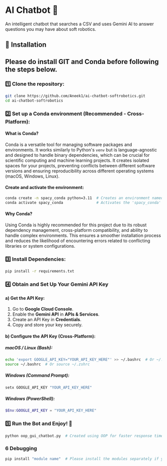 # AI Chatbot 🤖

An intelligent chatbot that searches a CSV and uses Gemini AI to answer questions you may have about soft robotics.

## 🚀 Installation
## Please do install GIT and Conda before following the steps below.

### 1️⃣ Clone the repository:

```bash
git clone https://github.com/Aneek1/ai-chatbot-softrobotics.git
cd ai-chatbot-softrobotics
```

### 2️⃣ Set up a Conda environment (Recommended - Cross-Platform):

#### What is Conda?
Conda is a versatile tool for managing software packages and environments. It works similarly to Python's `venv` but is language-agnostic and designed to handle binary dependencies, which can be crucial for scientific computing and machine learning projects. It creates isolated spaces for your projects, preventing conflicts between different software versions and ensuring reproducibility across different operating systems (macOS, Windows, Linux).

#### Create and activate the environment:

```bash
conda create -n spacy_conda python=3.11  # Creates an environment named 'spacy_conda' with Python 3.11
conda activate spacy_conda               # Activates the 'spacy_conda' environment
```

#### Why Conda?
Using Conda is highly recommended for this project due to its robust dependency management, cross-platform compatibility, and ability to handle complex environments. This ensures a smoother installation process and reduces the likelihood of encountering errors related to conflicting libraries or system configurations.

### 3️⃣ Install Dependencies:

```bash
pip install -r requirements.txt
```

### 4️⃣ Obtain and Set Up Your Gemini API Key

#### a) Get the API Key:
1. Go to **Google Cloud Console**.
2. Enable the **Gemini API** in **APIs & Services**.
3. Create an API Key in **Credentials**.
4. Copy and store your key securely.

#### b) Configure the API Key (Cross-Platform):

##### macOS / Linux (Bash):
```bash
echo 'export GOOGLE_API_KEY="YOUR_API_KEY_HERE"' >> ~/.bashrc  # Or ~/.zshrc for Zsh
source ~/.bashrc  # Or source ~/.zshrc
```

##### Windows (Command Prompt):
```cmd
setx GOOGLE_API_KEY "YOUR_API_KEY_HERE"
```

##### Windows (PowerShell):
```powershell
$Env:GOOGLE_API_KEY = "YOUR_API_KEY_HERE"
```

### 5️⃣ Run the Bot and Enjoy! 🎉

```bash
python oop_gui_chatbot.py  # Created using OOP for faster response time
```
### 6 Debugging

```bash
pip install "module name"  # Please install the modules separately if you encounter any errors during installation.
```
